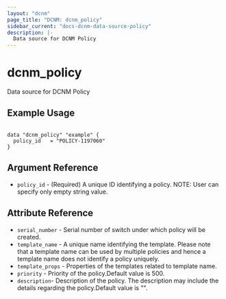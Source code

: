 ```yaml
---
layout: "dcnm"
page_title: "DCNM: dcnm_policy"
sidebar_current: "docs-dcnm-data-source-policy"
description: |-
  Data source for DCNM Policy
---
```


# dcnm_policy #
Data source for DCNM Policy

## Example Usage ##

```hcl

data "dcnm_policy" "example" {
  policy_id   = "POLICY-1197060"
}

```


## Argument Reference ##

* `policy_id` - (Required) A unique ID identifying a policy.
   NOTE: User can specify only empty string value.


## Attribute Reference

* `serial_number` - Serial number of switch under which policy will be created.
* `template_name` -  A unique name identifying the template. Please note that a template name can be used by multiple policies and hence a template name does not identify a policy uniquely.
* `template_props` - Properties of the templates related to template name.
* `priority` - Priority of the policy.Default value is 500.
* `description`- Description of the policy. The description may include the details regarding the policy.Default value is "".